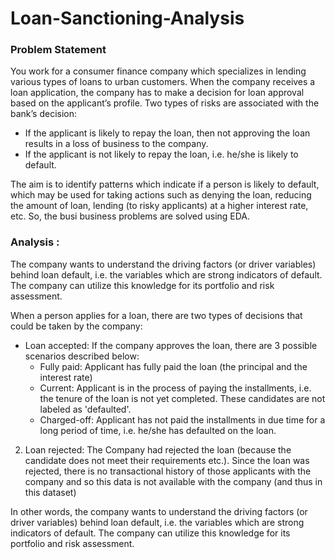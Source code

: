 # Loan-Sanctioning-Analysis

### Problem Statement
You work for a consumer finance company which specializes in lending various types of loans to urban customers. When the company receives a loan application, the company has to make a decision for loan approval based on the applicant’s profile. 
Two types of risks are associated with the bank’s decision: 
* If the applicant is likely to repay the loan, then not approving the loan results in a loss of business to the company.
*  If the applicant is not likely to repay the loan, i.e. he/she is likely to default.

The aim is to identify patterns which indicate if a person is likely to default, which may be used for taking actions such as denying the loan, reducing the amount of loan, lending (to risky applicants) at a higher interest rate, etc. So, the busi business problems are solved using EDA.
 
 
### Analysis :
The company wants to understand the driving factors (or driver variables) behind loan default, i.e. the variables which are strong indicators of default. The company can utilize this knowledge for its portfolio and risk assessment.

When a person applies for a loan, there are two types of decisions that could be taken by the company: 
- Loan accepted: If the company approves the loan, there are 3 possible scenarios described below:
   - Fully paid: Applicant has fully paid the loan (the principal and the interest rate) 
   - Current: Applicant is in the process of paying the installments, i.e. the tenure of the loan is not yet completed. These candidates are not labeled as 'defaulted'. 
   - Charged-off: Applicant has not paid the installments in due time for a long period of time, i.e. he/she has defaulted on the loan. 
 
2. Loan rejected: The Company had rejected the loan (because the candidate does not meet their requirements etc.). Since the loan was rejected, there is no transactional history of those applicants with the company and so this data is not available with the company (and thus in this dataset) 
 
 In other words, the company wants to understand the driving factors (or driver variables) behind loan default, i.e. the variables which are strong indicators of default. The company can utilize this knowledge for its portfolio and risk assessment.
